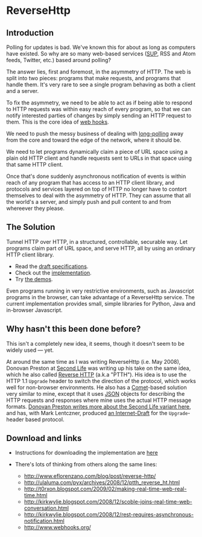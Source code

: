 # ReverseHttp

## Introduction

Polling for updates is bad. We've known this for about as long as
computers have existed. So why are so many web-based services
([SUP][], RSS and Atom feeds, Twitter, etc.) based around polling?

The answer lies, first and foremost, in the asymmetry of HTTP. The web
is split into two pieces: programs that make requests, and programs
that handle them. It's very rare to see a single program behaving as
both a client and a server.

To fix the asymmetry, we need to be able to act as if being able to
respond to HTTP requests was within easy reach of every program, so
that we can notify interested parties of changes by simply sending an
HTTP request to them. This is the core idea of [web hooks][].

We need to push the messy business of dealing with
[long-polling][Comet] away from the core and toward the edge of the
network, where it should be.

We need to let programs dynamically claim a piece of URL space using a
plain old HTTP client and handle requests sent to URLs in that space
using that same HTTP client.

Once that's done suddenly asynchronous notification of events is
within reach of any program that has access to an HTTP client library,
and protocols and services layered on top of HTTP no longer have to
contort themselves to deal with the asymmetry of HTTP. They can assume
that all the world's a server, and simply push and pull content to and
from whereever they please.

## The Solution

Tunnel HTTP over HTTP, in a structured, controllable, securable
way. Let programs claim part of URL space, and serve HTTP, all by
using an ordinary HTTP client library.

 - Read the [draft specifications](specs.html).
 - Check out the [implementation][].
 - Try [the demos][demos].

Even programs running in very restrictive environments, such as
Javascript programs in the browser, can take advantage of a
ReverseHttp service. The current implementation provides small, simple
libraries for Python, Java and in-browser Javascript.

## Why hasn't this been done before?

This isn't a completely new idea, it seems, though it doesn't seem to
be widely used &mdash; yet.

At around the same time as I was writing ReverseHttp (i.e. May 2008),
Donovan Preston at [Second Life](http://secondlife.com/) was writing
up his take on the same idea, which he also called [Reverse
HTTP](http://wiki.secondlife.com/wiki/Reverse_HTTP) (a.k.a
"PTTH"). His idea is to use the HTTP 1.1 `Upgrade` header to switch
the direction of the protocol, which works well for non-browser
environments. He also has a [Comet][]-based solution very similar to
mine, except that it uses [JSON](http://www.ietf.org/rfc/rfc4627.txt)
objects for describing the HTTP requests and responses where mine uses
the actual HTTP message formats. [Donovan Preston writes more about
the Second Life variant
here](http://ulaluma.com/pyx/archives/2008/12/ptth_reverse_ht.html),
and has, with Mark Lentczner, produced [an
Internet-Draft](http://www.ietf.org/internet-drafts/draft-lentczner-rhttp-00.txt)
for the `Upgrade`-header based protocol.

## Download and links

 - Instructions for downloading the implementation are [here][implementation]

 - There's lots of thinking from others along the same lines:
    - <http://www.eflorenzano.com/blog/post/reverse-http/>
    - <http://ulaluma.com/pyx/archives/2008/12/ptth_reverse_ht.html>
    - <http://t0rxon.blogspot.com/2009/02/making-real-time-web-real-time.html>
    - <http://kirkwylie.blogspot.com/2008/12/scoble-joins-real-time-web-conversation.html>
    - <http://kirkwylie.blogspot.com/2008/12/rest-requires-asynchronous-notification.html>
    - <http://www.webhooks.org/>

  [XSS]: http://en.wikipedia.org/wiki/Cross-site_scripting
  [implementation]: download.html
  [SUP]: http://blog.friendfeed.com/2008/08/simple-update-protocol-fetch-updates.html
  [Comet]: http://en.wikipedia.org/wiki/Comet_(programming)
  [demos]: http://reversehttp.net/demos/
  [web hooks]: http://blog.webhooks.org/about
